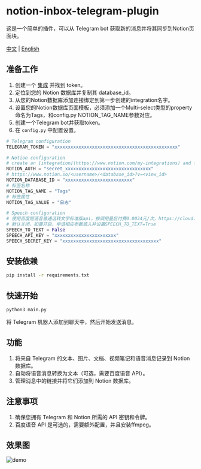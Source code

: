 # notion-inbox-telegram-plugin
这是一个简单的插件，可以从 Telegram bot 获取新的消息并将其同步到Notion页面块。

[中文](https://github.com/cooolr/notion-inbox-telegram-plugin/blob/main/README_ZH.md) | [English](https://github.com/cooolr/notion-inbox-telegram-plugin/blob/main/README.md)

## 准备工作

1. 创建一个 [集成](https://www.notion.com/my-integrations) 并找到 token。
2. 定位到您的 Notion 数据库并复制其 database_id。
3. 从您的Notion数据库添加连接绑定到第一步创建的integration名字。
4. 设置您的Notion数据库页面模板，必须添加一个Multi-select类型的property命名为Tags，和config.py NOTION_TAG_NAME参数对应。
5. 创建一个Telegram bot并获取token。
6. 在 `config.py` 中配置设置。

``` python
# Telegram configuration
TELEGRAM_TOKEN = "xxxxxxxxxxxxxxxxxxxxxxxxxxxxxxxxxxxxxxxxxxxxxx"

# Notion configuration
# create an [integration](https://www.notion.com/my-integrations) and find the token.
NOTION_AUTH = "secret_xxxxxxxxxxxxxxxxxxxxxxxxxxxxxxxx"
# https://www.notion.so/<username>/<database_id>?v=<view_id>
NOTION_DATABASE_ID = "xxxxxxxxxxxxxxxxxxxxxxxxx"
# 标签名称
NOTION_TAG_NAME = "Tags"
# 标签属性
NOTION_TAG_VALUE = "日志"

# Speech configuration
# 使用百度短语音普通话转文字标准版api，按调用量后付费0.0034元/次，https://cloud.baidu.com/product/speech/asr
# 默认关闭，如要开启，申请相应参数填入并设置SPEECH_TO_TEXT=True
SPEECH_TO_TEXT = False
SPEECH_API_KEY = "xxxxxxxxxxxxxxxxxxxxxxx"
SPEECH_SECRET_KEY = "xxxxxxxxxxxxxxxxxxxxxxxxxxxxxxxxxxxx"
```

## 安装依赖

``` bash
pip install -r requirements.txt
```

## 快速开始

``` bash
python3 main.py
```

将 Telegram 机器人添加到聊天中，然后开始发送消息。

## 功能

1. 将来自 Telegram 的文本、图片、文档、视频笔记和语音消息记录到 Notion 数据库。
2. 自动将语音消息转换为文本（可选，需要百度语音 API）。
3. 管理消息中的链接并将它们添加到 Notion 数据库。

## 注意事项

1. 确保您拥有 Telegram 和 Notion 所需的 API 密钥和令牌。
2. 百度语音 API 是可选的，需要额外配置，并且安装ffmpeg。

## 效果图

![demo](https://github.com/cooolr/notion-inbox-telegram-plugin/raw/main/demo.png)
